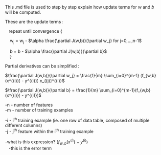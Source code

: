 This .md file is used to step by step explain how update terms for *w* and *b* will be computed.

These are the update terms :  
  
&nbsp;&nbsp;&nbsp;repeat until convergence {  
  
&nbsp;&nbsp;&nbsp;&nbsp;w<sub>j</sub> = w<sub>j</sub> - $\alpha \frac{\partial J(w,b)}{\partial w_j} for j=0,...,n-1$  
  
&nbsp;&nbsp;&nbsp;&nbsp;b = b - $\alpha \frac{\partial J(w,b)}{\partial b}$  
&nbsp;&nbsp;&nbsp;&nbsp;}  
  
Partial derivatives can be simplified :  
  
$\frac{\partial J(w,b)}{\partial w_j} = \frac{1}{m} \sum_{i=0}^{m-1} (f_{w,b}(x^{(i)}) - y^{(i)}) x_{(j)}^{(i)}$  
  
$\frac{\partial J(w,b)}{\partial b} = \frac{1}{m} \sum_{i=0}^{m-1}(f_{w,b}(x^{(i)}) - y^{(i)})$  
  
-n - number of features  
-m - number of training examples  
  
-i - i<sup>th</sup> training example (ie. one row of data table, composed of multiple different columns)  
-j - j<sup>th</sup> feature within the i<sup>th</sup> training example  
  
-what is this expression? $(f_{w,b}(x^{(i)}) - y^{(i)})$  
&nbsp;&nbsp;&nbsp;-this is the error term
